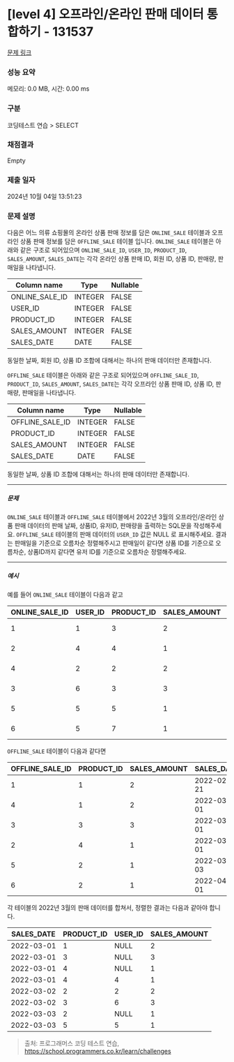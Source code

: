 # [level 4] 오프라인/온라인 판매 데이터 통합하기 - 131537 

[문제 링크](https://school.programmers.co.kr/learn/courses/30/lessons/131537) 

### 성능 요약

메모리: 0.0 MB, 시간: 0.00 ms

### 구분

코딩테스트 연습 > SELECT

### 채점결과

Empty

### 제출 일자

2024년 10월 04일 13:51:23

### 문제 설명

<p>다음은 어느 의류 쇼핑몰의 온라인 상품 판매 정보를 담은 <code>ONLINE_SALE</code> 테이블과 오프라인 상품 판매 정보를 담은 <code>OFFLINE_SALE</code> 테이블 입니다. <code>ONLINE_SALE</code> 테이블은 아래와 같은 구조로 되어있으며 <code>ONLINE_SALE_ID</code>, <code>USER_ID</code>, <code>PRODUCT_ID</code>, <code>SALES_AMOUNT</code>, <code>SALES_DATE</code>는 각각 온라인 상품 판매 ID, 회원 ID, 상품 ID, 판매량, 판매일을 나타냅니다.</p>
<table class="table">
        <thead><tr>
<th>Column name</th>
<th>Type</th>
<th>Nullable</th>
</tr>
</thead>
        <tbody><tr>
<td>ONLINE_SALE_ID</td>
<td>INTEGER</td>
<td>FALSE</td>
</tr>
<tr>
<td>USER_ID</td>
<td>INTEGER</td>
<td>FALSE</td>
</tr>
<tr>
<td>PRODUCT_ID</td>
<td>INTEGER</td>
<td>FALSE</td>
</tr>
<tr>
<td>SALES_AMOUNT</td>
<td>INTEGER</td>
<td>FALSE</td>
</tr>
<tr>
<td>SALES_DATE</td>
<td>DATE</td>
<td>FALSE</td>
</tr>
</tbody>
      </table>
<p>동일한 날짜, 회원 ID, 상품 ID 조합에 대해서는 하나의 판매 데이터만 존재합니다.</p>

<p><code>OFFLINE_SALE</code> 테이블은 아래와 같은 구조로 되어있으며 <code>OFFLINE_SALE_ID</code>, <code>PRODUCT_ID</code>, <code>SALES_AMOUNT</code>, <code>SALES_DATE</code>는 각각 오프라인 상품 판매 ID, 상품 ID, 판매량, 판매일을 나타냅니다.</p>
<table class="table">
        <thead><tr>
<th>Column name</th>
<th>Type</th>
<th>Nullable</th>
</tr>
</thead>
        <tbody><tr>
<td>OFFLINE_SALE_ID</td>
<td>INTEGER</td>
<td>FALSE</td>
</tr>
<tr>
<td>PRODUCT_ID</td>
<td>INTEGER</td>
<td>FALSE</td>
</tr>
<tr>
<td>SALES_AMOUNT</td>
<td>INTEGER</td>
<td>FALSE</td>
</tr>
<tr>
<td>SALES_DATE</td>
<td>DATE</td>
<td>FALSE</td>
</tr>
</tbody>
      </table>
<p>동일한 날짜, 상품 ID 조합에 대해서는 하나의 판매 데이터만 존재합니다.</p>

<hr>

<h5>문제</h5>

<p><code>ONLINE_SALE</code> 테이블과 <code>OFFLINE_SALE</code> 테이블에서 2022년 3월의 오프라인/온라인 상품 판매 데이터의 판매 날짜, 상품ID, 유저ID, 판매량을 출력하는 SQL문을 작성해주세요. <code>OFFLINE_SALE</code> 테이블의 판매 데이터의 <code>USER_ID</code> 값은 NULL 로 표시해주세요. 결과는 판매일을 기준으로 오름차순 정렬해주시고 판매일이 같다면 상품 ID를 기준으로 오름차순, 상품ID까지 같다면 유저 ID를 기준으로 오름차순 정렬해주세요.</p>

<hr>

<h5>예시</h5>

<p>예를 들어 <code>ONLINE_SALE</code> 테이블이 다음과 같고</p>
<table class="table">
        <thead><tr>
<th>ONLINE_SALE_ID</th>
<th>USER_ID</th>
<th>PRODUCT_ID</th>
<th>SALES_AMOUNT</th>
<th>SALES_DATE</th>
</tr>
</thead>
        <tbody><tr>
<td>1</td>
<td>1</td>
<td>3</td>
<td>2</td>
<td>2022-02-25</td>
</tr>
<tr>
<td>2</td>
<td>4</td>
<td>4</td>
<td>1</td>
<td>2022-03-01</td>
</tr>
<tr>
<td>4</td>
<td>2</td>
<td>2</td>
<td>2</td>
<td>2022-03-02</td>
</tr>
<tr>
<td>3</td>
<td>6</td>
<td>3</td>
<td>3</td>
<td>2022-03-02</td>
</tr>
<tr>
<td>5</td>
<td>5</td>
<td>5</td>
<td>1</td>
<td>2022-03-03</td>
</tr>
<tr>
<td>6</td>
<td>5</td>
<td>7</td>
<td>1</td>
<td>2022-04-06</td>
</tr>
</tbody>
      </table>
<p><code>OFFLINE_SALE</code> 테이블이 다음과 같다면</p>
<table class="table">
        <thead><tr>
<th>OFFLINE_SALE_ID</th>
<th>PRODUCT_ID</th>
<th>SALES_AMOUNT</th>
<th>SALES_DATE</th>
</tr>
</thead>
        <tbody><tr>
<td>1</td>
<td>1</td>
<td>2</td>
<td>2022-02-21</td>
</tr>
<tr>
<td>4</td>
<td>1</td>
<td>2</td>
<td>2022-03-01</td>
</tr>
<tr>
<td>3</td>
<td>3</td>
<td>3</td>
<td>2022-03-01</td>
</tr>
<tr>
<td>2</td>
<td>4</td>
<td>1</td>
<td>2022-03-01</td>
</tr>
<tr>
<td>5</td>
<td>2</td>
<td>1</td>
<td>2022-03-03</td>
</tr>
<tr>
<td>6</td>
<td>2</td>
<td>1</td>
<td>2022-04-01</td>
</tr>
</tbody>
      </table>
<p>각 테이블의 2022년 3월의 판매 데이터를 합쳐서, 정렬한 결과는 다음과 같아야 합니다.</p>
<table class="table">
        <thead><tr>
<th>SALES_DATE</th>
<th>PRODUCT_ID</th>
<th>USER_ID</th>
<th>SALES_AMOUNT</th>
</tr>
</thead>
        <tbody><tr>
<td>2022-03-01</td>
<td>1</td>
<td>NULL</td>
<td>2</td>
</tr>
<tr>
<td>2022-03-01</td>
<td>3</td>
<td>NULL</td>
<td>3</td>
</tr>
<tr>
<td>2022-03-01</td>
<td>4</td>
<td>NULL</td>
<td>1</td>
</tr>
<tr>
<td>2022-03-01</td>
<td>4</td>
<td>4</td>
<td>1</td>
</tr>
<tr>
<td>2022-03-02</td>
<td>2</td>
<td>2</td>
<td>2</td>
</tr>
<tr>
<td>2022-03-02</td>
<td>3</td>
<td>6</td>
<td>3</td>
</tr>
<tr>
<td>2022-03-03</td>
<td>2</td>
<td>NULL</td>
<td>1</td>
</tr>
<tr>
<td>2022-03-03</td>
<td>5</td>
<td>5</td>
<td>1</td>
</tr>
</tbody>
      </table>

> 출처: 프로그래머스 코딩 테스트 연습, https://school.programmers.co.kr/learn/challenges